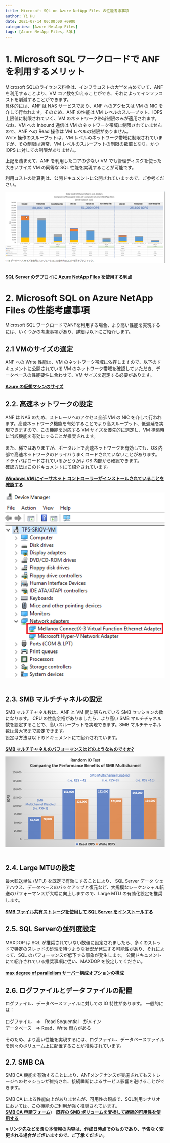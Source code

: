 ```yaml
---
title: Microsoft SQL on Azure NetApp Files の性能考慮事項
author: Yi Hu
date: 2021-07-14 00:00:00 +0900
categories: [Azure NetApp Files]
tags: [Azure NetApp Files, SQL]
---
```

# 1. Microsoft SQL ワークロードで ANF を利用するメリット
Microsoft SQLのライセンス料金は、インフラコストの大半を占めていて、ANF を利用することより、VM コア数を抑えることができ、それによってインフラコストを削減することができます。  
具体的には、ANF は NAS サービスであり、ANF へのアクセスは VM の NIC を介して行われます。そのため、ANF の性能は VM レベルのスループット、IOPS 上限値に制限されていく、VM のネットワーク帯域制限のみが適用されます。  
なお、VM への Inbound 通信は VM のネットワーク帯域に制限されていませんので、ANF への Read 操作は VM レベルの制限がありません。  
Write 操作のスループットは、VM レベルのネットワーク帯域に制限されていますが、その制限は通常、VM レベルのスループットの制限の数倍となり、かつ IOPS に対しての制限がありません。  

上記を踏まえて、ANF を利用したコアの少ない VM でも管理ディスクを使った大きいサイズ VM の同等な SQL 性能を実現することが可能です。 

利用コストの計算例は、公開ドキュメントに公開されていますので、ご参考ください。  

<div style="text-align: left"><img src="/assets/blog/2021-07-15-ANF_SQL_BestPractice1/1.png" ></div>
<br>

[**SQL Server のデプロイに Azure NetApp Files を使用する利点**](https://docs.microsoft.com/ja-jp/azure/azure-netapp-files/solutions-benefits-azure-netapp-files-sql-server)


# 2. Microsoft SQL on Azure NetApp Files の性能考慮事項
Microsoft SQL ワークロードでANFを利用する場合、より高い性能を実現するには、いくつかの考慮事項があり、詳細は以下にご紹介します。
## 2.1 VMのサイズの選定  
ANF への Write 性能は、VM のネットワーク帯域に依存しますので、以下のドキュメントに公開されている VM のネットワーク帯域を確認していただき、データベースの性能要件に合わせて、VM サイズを選定する必要があります。  
<br />
[**Azure の仮想マシンのサイズ**](https://docs.microsoft.com/ja-jp/azure/virtual-machines/sizes)

## 2.2. 高速ネットワークの設定  
ANF は NAS のため、ストレージへのアクセス全部 VM の NIC を介して行われます。高速ネットワーク機能を有効することでより高スループット、低遅延を実現できますので、この機能を対応する VM サイズを優先的に選定し、VM 構築時に当該機能を有効にすることが推奨されます。  
<br />
また、稀ではありますが、ポータル上で高速ネットワークを有効しても、OS 内部で高速ネットワークのドライバうまくロードされていないことがあります。  
ドライバばロードされているかどうかは OS 内部から確認できます。 
<br />
確認方法はこのドキュメントにて紹介されています。  
<br>
[**Windows VM にイーサネット コントローラーがインストールされていることを確認する**](https://docs.microsoft.com/ja-jp/azure/virtual-network/create-vm-accelerated-networking-powershell#confirm-the-ethernet-controller-is-installed-in-the-windows-vm)
<div style="text-align: left"><img src="/assets/blog/2021-07-15-ANF_SQL_BestPractice1/2.png" ></div>
<br>

## 2.3. SMB マルチチャネルの設定  
SMB マルチチャネル数は、ANF と VM 間に張られている SMB セッションの数になります。
CPU の性能余裕がありましたら、より高い SMB マルチチャネル数を設定することで、高いスループットを実現できます。SMB マルチチャネル数は最大16まで設定できます。  
設定は方法は以下のドキュメントにて紹介されています。  
<br />
[**SMB マルチチャネルのパフォーマンスはどのようなものですか?**](https://docs.microsoft.com/ja-jp/azure/azure-netapp-files/azure-netapp-files-smb-performance#whats-the-performance-like-for-smb-multichannel)
<div style="text-align: left"><img src="/assets/blog/2021-07-15-ANF_SQL_BestPractice1/3.png" ></div>
<br>

## 2.4. Large MTUの設定
最大転送単位 (MTU) を既定で有効にすることにより、 SQL Server データ ウェアハウス、データベースのバックアップと復元など、大規模なシーケンシャル転送のパフォーマンスが大幅に向上しますので、Large MTU の有効化設定を推奨します。  
<br>
[**SMB ファイル共有ストレージを使用して SQL Server をインストールする**](https://docs.microsoft.com/ja-jp/sql/database-engine/install-windows/install-sql-server-with-smb-fileshare-as-a-storage-option?view=sql-server-ver15)

## 2.5. SQL Serverの並列度設定
MAXDOP は SQL が推奨されていない数値に設定されましたら、多くのスレッドで特定のスレッドの処理を待つような状況が発生する可能性があり、それによって、SQL のパフォーマンスが低下する事象が発生します。
公開ドキュメントにて紹介されている推奨事項に従い、MAXDOP を設定してください。  
<br>
[**max degree of parallelism サーバー構成オプションの構成**](https://docs.microsoft.com/ja-jp/sql/database-engine/configure-windows/configure-the-max-degree-of-parallelism-server-configuration-option?view=sql-server-ver15#recommendations)

## 2.6. ログファイルとデータファイルの配置
ログファイル、データベースファイルに対しての IO 特性があります。
一般的には：  
<br />
    ログファイル　⇒　Read Sequential　がメイン  
    データベース　⇒  Read、Write 両方がある  
<br />
そのため、より高い性能を実現するには、ログファイル、データベースファイルを別々のボリューム上に配置することが推奨されています。

## 2.7. SMB CA  
SMB CA 機能を有効することにより、ANFメンテナンスが実施されてもストレージへのセッションが維持され、接続瞬断によるサービス影響を避けることができます。  
<br />
SMB CA による性能向上がありませんが、可用性の観点で、SQL利用シナリオにおいては、この機能のご利用が強く推奨されています。  
[**SMB CA 申請フォーム**](https://forms.office.com/Pages/ResponsePage.aspx?id=v4j5cvGGr0GRqy180BHbR2Qj2eZL0mZPv1iKUrDGvc9UQUFTUjExUDA5VU5KMUY1RllSVjNEOUVTWCQlQCN0PWcu)） 
[**既存の SMB ボリュームを変換して継続的可用性を使用する**](https://docs.microsoft.com/ja-jp/azure/azure-netapp-files/convert-smb-continuous-availability?WT.mc_id=Portal-Microsoft_Azure_Health)


**※リンク先などを含む本情報の内容は、作成日時点でのものであり、予告なく変更される場合がございますので、ご了承ください。**

[^ga-filters]: [Google Analytics Core Reporting API: Filters](https://developers.google.com/analytics/devguides/reporting/core/v3/reference#filters)